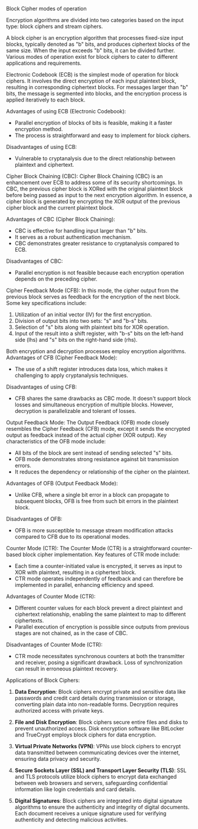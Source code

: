 Block Cipher modes of operation

Encryption algorithms are divided into two categories based on the input type: block ciphers and stream ciphers.

A block cipher is an encryption algorithm that processes fixed-size input blocks, typically denoted as "b" bits, and produces ciphertext blocks of the same size. When the input exceeds "b" bits, it can be divided further. Various modes of operation exist for block ciphers to cater to different applications and requirements.

Electronic Codebook (ECB) is the simplest mode of operation for block ciphers. It involves the direct encryption of each input plaintext block, resulting in corresponding ciphertext blocks. For messages larger than "b" bits, the message is segmented into blocks, and the encryption process is applied iteratively to each block.

Advantages of using ECB (Electronic Codebook):

- Parallel encryption of blocks of bits is feasible, making it a faster encryption method.
- The process is straightforward and easy to implement for block ciphers.

Disadvantages of using ECB:

- Vulnerable to cryptanalysis due to the direct relationship between plaintext and ciphertext.

Cipher Block Chaining (CBC):
Cipher Block Chaining (CBC) is an enhancement over ECB to address some of its security shortcomings. In CBC, the previous cipher block is XORed with the original plaintext block before being passed as input to the next encryption algorithm. In essence, a cipher block is generated by encrypting the XOR output of the previous cipher block and the current plaintext block.

Advantages of CBC (Cipher Block Chaining):

- CBC is effective for handling input larger than "b" bits.
- It serves as a robust authentication mechanism.
- CBC demonstrates greater resistance to cryptanalysis compared to ECB.

Disadvantages of CBC:

- Parallel encryption is not feasible because each encryption operation depends on the preceding cipher.

Cipher Feedback Mode (CFB):
In this mode, the cipher output from the previous block serves as feedback for the encryption of the next block. Some key specifications include:

1. Utilization of an initial vector (IV) for the first encryption.
2. Division of output bits into two sets: "s" and "b-s" bits.
3. Selection of "s" bits along with plaintext bits for XOR operation.
4. Input of the result into a shift register, with "b-s" bits on the left-hand side (lhs) and "s" bits on the right-hand side (rhs).

Both encryption and decryption processes employ encryption algorithms.
Advantages of CFB (Cipher Feedback Mode):

- The use of a shift register introduces data loss, which makes it challenging to apply cryptanalysis techniques.

Disadvantages of using CFB:

- CFB shares the same drawbacks as CBC mode. It doesn't support block losses and simultaneous encryption of multiple blocks. However, decryption is parallelizable and tolerant of losses.

Output Feedback Mode:
The Output Feedback (OFB) mode closely resembles the Cipher Feedback (CFB) mode, except it sends the encrypted output as feedback instead of the actual cipher (XOR output). Key characteristics of the OFB mode include:

- All bits of the block are sent instead of sending selected "s" bits.
- OFB mode demonstrates strong resistance against bit transmission errors.
- It reduces the dependency or relationship of the cipher on the plaintext.

Advantages of OFB (Output Feedback Mode):

- Unlike CFB, where a single bit error in a block can propagate to subsequent blocks, OFB is free from such bit errors in the plaintext block.

Disadvantages of OFB:

- OFB is more susceptible to message stream modification attacks compared to CFB due to its operational modes.

Counter Mode (CTR):
The Counter Mode (CTR) is a straightforward counter-based block cipher implementation. Key features of CTR mode include:

- Each time a counter-initiated value is encrypted, it serves as input to XOR with plaintext, resulting in a ciphertext block.
- CTR mode operates independently of feedback and can therefore be implemented in parallel, enhancing efficiency and speed.

Advantages of Counter Mode (CTR):

- Different counter values for each block prevent a direct plaintext and ciphertext relationship, enabling the same plaintext to map to different ciphertexts.
- Parallel execution of encryption is possible since outputs from previous stages are not chained, as in the case of CBC.

Disadvantages of Counter Mode (CTR):

- CTR mode necessitates synchronous counters at both the transmitter and receiver, posing a significant drawback. Loss of synchronization can result in erroneous plaintext recovery.

Applications of Block Ciphers:

1. **Data Encryption**: Block ciphers encrypt private and sensitive data like passwords and credit card details during transmission or storage, converting plain data into non-readable forms. Decryption requires authorized access with private keys.

2. **File and Disk Encryption**: Block ciphers secure entire files and disks to prevent unauthorized access. Disk encryption software like BitLocker and TrueCrypt employs block ciphers for data encryption.

3. **Virtual Private Networks (VPN)**: VPNs use block ciphers to encrypt data transmitted between communicating devices over the internet, ensuring data privacy and security.

4. **Secure Sockets Layer (SSL) and Transport Layer Security (TLS)**: SSL and TLS protocols utilize block ciphers to encrypt data exchanged between web browsers and servers, safeguarding confidential information like login credentials and card details.

5. **Digital Signatures**: Block ciphers are integrated into digital signature algorithms to ensure the authenticity and integrity of digital documents. Each document receives a unique signature used for verifying authenticity and detecting malicious activities.










